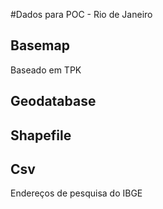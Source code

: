 #Dados para POC - Rio de Janeiro
## Basemap
Baseado em TPK
## Geodatabase
## Shapefile
## Csv
Endereços de pesquisa do IBGE
